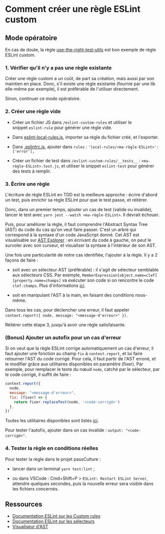 # Comment créer une règle ESLint custom

## Mode opératoire

En cas de doute, la règle [use-the-right-test-utils](/eslint-custom-rules/use-the-right-test-utils.js) est bon exemple de règle ESLint custom.

### 1. Vérifier qu'il n'y a pas une règle existante

Créer une règle custom a un coût, de part sa création, mais aussi par son maintien en place. Donc, s'il existe une règle existante (fournie par une lib elle-même par exemple), il est préférable de l'utiliser directement.

Sinon, continuer ce mode opératoire.

### 2. Créer une règle vide

- Créer un fichier JS dans `/eslint-custom-rules` et utiliser le snippet `eslint-rule` pour générer une règle vide.

- Dans [eslint-local-rules.js](/eslint-local-rules.js), importer sa règle du fichier créé, et l'exporter.

- Dans [.eslintrc.js](/.eslintrc.js), ajouter dans `rules` : `'local-rules/<ma-règle-ESLint>': ['error'],`

- Créer un fichier de test dans `/eslint-custom-rules/__tests__` : `<ma-règle-ESLint>.test.js`, et utiliser le snippet `eslint-test` pour générer des tests à remplir.

### 3. Écrire une règle

L'écriture de règle ESLint en TDD est la meilleure approche : écrire d'abord un test, puis enrichir sa règle ESLint pour que le test passe, et réitérer.

Donc, dans un premier temps, ajouter un cas de test (valide ou invalide), lancer le test avec `yarn jest --watch <ma-règle-ESLint>`. Il devrait échouer.

Puis, pour améliorer la règle, il faut comprendre l'Abstract Syntax Tree (AST) du code du cas qu'on veut faire passer. C'est un arbre qui correspond à la syntaxe d'un code JavaScript donné. Cet AST est visualisable sur [AST Explorer](https://astexplorer.net/) : en écrivant du code à gauche, on peut le survoler avec son curseur, et visualiser la syntaxe à l'intérieur de son AST.

Une fois une particularité de notre cas identifiée, l'ajouter à la règle. Il y a 2 façons de faire :

- soit avec un sélecteur AST (préférable) : il s'agit de sélecteur semblable aux sélecteurs CSS.
  Par exemple, `MemberExpression[object.name=clef][property.name=champs]` va exécuter son code si on rencontre le code `clef.champs`.
  Plus d'informations [ici](https://eslint.org/docs/latest/extend/selectors#what-syntax-can-selectors-have).

- soit en manipulant l'AST à la main, en faisant des conditions nous-même.

Dans tous les cas, pour déclencher une erreur, il faut appeler `context.report({ node, message: "<message-d'erreur>" })`.

Réitérer cette étape 3, jusqu'à avoir une règle satisfaisante.

### (Bonus) Ajouter un autofix pour un cas d'erreur

Si on veut que la règle ESLint corrige automatiquement un cas d'erreur, il faut ajouter une fonction au champ `fix` à `context.report`, et lui faire retourner l'AST du code corrigé. Pour cela, il faut partir de l'AST erroné, et le modifier grâce aux utilitaires disponibles en paramètre (fixer). Par exemple, pour remplacer le texte du nœud `node`, catché par le sélecteur, par le code corrigé, il suffit de faire :

```js
context.report({
  node,
  message: "<message-d'erreur>",
  fix: (fixer) => {
    return fixer.replaceText(node, '<code-corrigé>')
  },
})
```

Toutes les utilitaires disponibles sont listés [ici](https://eslint.org/docs/latest/extend/custom-rules#applying-fixes).

Pour tester l'autofix, ajouter dans un cas invalide : `output: "<code-corrigé>"`.

### 4. Tester la règle en conditions réelles

Pour tester la règle dans le projet passCulture :

- lancer dans un terminal `yarn test:lint` ;

- ou dans VSCode : Cmd+Shift+P > `ESLint: Restart ESLint Server`, attendre quelques secondes, puis la nouvelle erreur sera visible dans les fichiers concernés.

## Ressources

- [Documentation ESLint sur les Custom rules](https://eslint.org/docs/latest/extend/custom-rules)
- [Documentation ESLint sur les sélecteurs](https://eslint.org/docs/latest/extend/selectors)
- [Visualiseur d'AST](https://astexplorer.net/)
